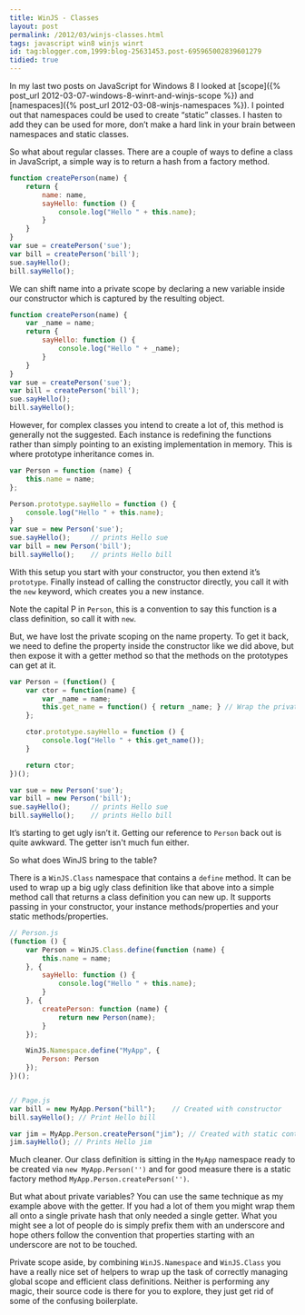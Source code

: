 ```yaml
---
title: WinJS - Classes
layout: post
permalink: /2012/03/winjs-classes.html
tags: javascript win8 winjs winrt
id: tag:blogger.com,1999:blog-25631453.post-695965002839601279
tidied: true
---
```



In my last two posts on JavaScript for Windows 8 I looked at [scope]({% post_url 2012-03-07-windows-8-winrt-and-winjs-scope %}) and [namespaces]({% post_url 2012-03-08-winjs-namespaces %}). I pointed out that namespaces could be used to create “static” classes. I hasten to add they can be used for more, don’t make a hard link in your brain between namespaces and static classes.

So what about regular classes. There are a couple of ways to define a class in JavaScript, a simple way is to return a hash from a factory method.


```javascript
function createPerson(name) {
    return {
        name: name,
        sayHello: function () {
            console.log("Hello " + this.name);
        }
    }
}
var sue = createPerson('sue');
var bill = createPerson('bill');
sue.sayHello();
bill.sayHello();
```  

We can shift name into a private scope by declaring a new variable inside our constructor which is captured by the resulting object.


```javascript
function createPerson(name) {
    var _name = name;
    return {
        sayHello: function () {
            console.log("Hello " + _name);
        }
    }
}
var sue = createPerson('sue');
var bill = createPerson('bill');
sue.sayHello();
bill.sayHello();
```  

However, for complex classes you intend to create a lot of, this method is generally not the suggested. Each instance is redefining the functions rather than simply pointing to an existing implementation in memory. This is where prototype inheritance comes in.

```javascript
var Person = function (name) {
    this.name = name;
};

Person.prototype.sayHello = function () {
    console.log("Hello " + this.name);
}
var sue = new Person('sue');
sue.sayHello();     // prints Hello sue
var bill = new Person('bill');
bill.sayHello();    // prints Hello bill

```

With this setup you start with your constructor, you then extend it’s `prototype`. Finally instead of calling the constructor directly, you call it with the `new` keyword, which creates you a new instance.

Note the capital P in `Person`, this is a convention to say this function is a class definition, so call it with `new`.

But, we have lost the private scoping on the name property. To get it back, we need to define the property inside the constructor like we did above, but then expose it with a getter method so that the methods on the prototypes can get at it.

```javascript
var Person = (function() {
    var ctor = function(name) {
        var _name = name;
        this.get_name = function() { return _name; } // Wrap the private variable with a getter
    };

    ctor.prototype.sayHello = function () {
        console.log("Hello " + this.get_name());
    }

    return ctor;
})();

var sue = new Person('sue');
var bill = new Person('bill');
sue.sayHello();     // prints Hello sue
bill.sayHello();    // prints Hello bill

```  

It’s starting to get ugly isn’t it. Getting our reference to `Person` back out is quite awkward. The getter isn't much fun either.

So what does WinJS bring to the table?

There is a `WinJS.Class` namespace that contains a `define` method. It can be used to wrap up a big ugly class definition like that above into a simple method call that returns a class definition you can new up. It supports passing in your constructor, your instance methods/properties and your static methods/properties.

```javascript
// Person.js
(function () {
    var Person = WinJS.Class.define(function (name) {
        this.name = name;
    }, {
        sayHello: function () {
            console.log("Hello " + this.name);
        }
    }, {
        createPerson: function (name) {
            return new Person(name);
        }
    });

    WinJS.Namespace.define("MyApp", {
        Person: Person
    });
})();


// Page.js
var bill = new MyApp.Person("bill");    // Created with constructor
bill.sayHello(); // Print Hello bill

var jim = MyApp.Person.createPerson("jim"); // Created with static contructor
jim.sayHello(); // Prints Hello jim
```  
  

Much cleaner. Our class definition is sitting in the `MyApp` namespace ready to be created via `new MyApp.Person('')` and for good measure there is a static factory method `MyApp.Person.createPerson('')`.

But what about private variables? You can use the same technique as my example above with the getter. If you had a lot of them you might wrap them all onto a single private hash that only needed a single getter. What you might see a lot of people do is simply prefix them with an underscore and hope others follow the convention that properties starting with an underscore are not to be touched.

Private scope aside, by combining `WinJS.Namespace` and `WinJS.Class` you have a really nice set of helpers to wrap up the task of correctly managing global scope and efficient class definitions. Neither is performing any magic, their source code is there for you to explore, they just get rid of some of the confusing boilerplate.
